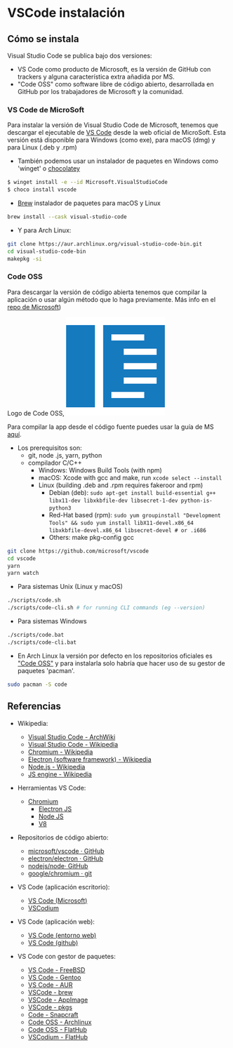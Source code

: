 # VSCode instalación

## Cómo se instala
Visual Studio Code se publica bajo dos versiones:

- VS Code como producto de Microsoft, es la versión de GitHub con trackers y alguna característica extra añadida por MS.
- "Code OSS" como software libre de código abierto, desarrollada en GitHub por los trabajadores de Microsoft y la comunidad.

### VS Code de MicroSoft
Para instalar la versión de Visual Studio Code de Microsoft, tenemos que descargar el ejecutable de [VS Code](https://code.visualstudio.com/#alt-downloads) desde la web oficial de MicroSoft. Esta versión está disponible para Windows (como exe), para macOS (dmg) y para Linux (.deb y .rpm)

- También podemos usar un instalador de paquetes en Windows como 'winget' o [chocolatey](https://community.chocolatey.org/packages/vscode)
```bash
$ winget install -e --id Microsoft.VisualStudioCode
$ choco install vscode
```

- [Brew](https://brew.sh) instalador de paquetes para macOS y Linux
```sh
brew install --cask visual-studio-code
```

- Y para Arch Linux:
```sh
git clone https://aur.archlinux.org/visual-studio-code-bin.git
cd visual-studio-code-bin
makepkg -si
```

### Code OSS
Para descargar la versión de código abierta tenemos que compilar la aplicación o usar algún método que lo haga previamente. Más info en el [repo de Microsoft](https://github.com/microsoft/vscode/wiki/How-to-Contribute))

Logo de Code OSS, 
![](./img/code-oss.png)

Para compilar la app desde el código fuente puedes usar la guía de MS [aquí](https://github.com/microsoft/vscode/wiki/How-to-Contribute#build-and-run).

- Los prerequisitos son: 
  - git, node .js, yarn, python
  - compilador C/C++
    - Windows: Windows Build Tools (with npm)
    - macOS: Xcode with gcc and make, run `xcode select --install`
    - Linux (building .deb and .rpm requires fakeroor and rpm)
      - Debian (deb): `sudo apt-get install build-essential g++ libx11-dev libxkbfile-dev libsecret-1-dev python-is-python3`
      - Red-Hat based (rpm): `sudo yum groupinstall "Development Tools" && sudo yum install libX11-devel.x86_64 libxkbfile-devel.x86_64 libsecret-devel # or .i686`
      - Others: make pkg-config gcc 

```sh
git clone https://github.com/microsoft/vscode
cd vscode
yarn
yarn watch
```

- Para sistemas Unix (Linux y macOS)
```sh
./scripts/code.sh
./scripts/code-cli.sh # for running CLI commands (eg --version)
```

- Para sistemas Windows
```sh
./scripts/code.bat
./scripts/code-cli.bat
```

- En Arch Linux la versión por defecto en los repositorios oficiales es ["Code OSS"](https://archlinux.org/packages/extra/x86_64/code/) y para instalarla solo habría que hacer uso de su gestor de paquetes 'pacman'.
```bash
sudo pacman -S code
```


## Referencias

- Wikipedia:
    - [Visual Studio Code - ArchWiki](https://wiki.archlinux.org/title/Visual_Studio_Code)
	- [Visual Studio Code - Wikipedia](https://es.wikipedia.org/wiki/Visual_Studio_Code)
	- [Chromium - Wikipedia](https://es.wikipedia.org/wiki/Chromium_(navegador))
	- [Electron (software framework) - Wikipedia](https://en.wikipedia.org/wiki/Electron_(software_framework))
	- [Node.js - Wikipedia](https://es.wikipedia.org/wiki/Node.js)
	- [JS engine - Wikipedia](https://en.wikipedia.org/wiki/V8_(JavaScript_engine))

- Herramientas VS Code:
	- [Chromium](https://www.chromium.org/chromium-projects/)
		- [Electron JS](https://www.electronjs.org/)
		- [Node JS](https://nodejs.org/en)
		- [V8](https://v8.dev/)

- Repositorios de código abierto:
	- [microsoft/vscode · GitHub](https://github.com/microsoft/vscode)
	- [electron/electron · GitHub](https://github.com/electron/electron)
	- [nodejs/node· GitHub](https://github.com/nodejs/node)
	- [google/chromium · git](https://chromium.googlesource.com/chromium/src)


- VS Code (aplicación escritorio):
	- [VS Code (Microsoft)](https://code.visualstudio.com/)
	- [VSCodium](https://vscodium.com/)

- VS Code (aplicación web):
	- [VS Code (entorno web)](https://vscode.dev/)
	- [VS Code (github)](https://github.dev/)

- VS Code con gestor de paquetes:
	- [VS Code - FreeBSD](https://www.freshports.org/editors/vscode#packages)
	- [VS Code - Gentoo](https://packages.gentoo.org/packages/app-editors/vscode)
	- [VS Code - AUR](https://aur.archlinux.org/packages/visual-studio-code-bin)
	- [VSCode - brew](https://formulae.brew.sh/cask/visual-studio-code)
	- [VSCode - AppImage](https://github.com/valicm/VSCode-AppImage)
	- [VSCode - pkgs](https://pkgs.org/search/?q=vscode)
	- [Code - Snapcraft](https://snapcraft.io/code)
	- [Code OSS - Archlinux](https://archlinux.org/packages/extra/x86_64/code/)
	- [Code OSS - FlatHub](https://flathub.org/apps/com.visualstudio.code-oss)
	- [VSCodium - FlatHub](https://flathub.org/apps/com.vscodium.codium)
